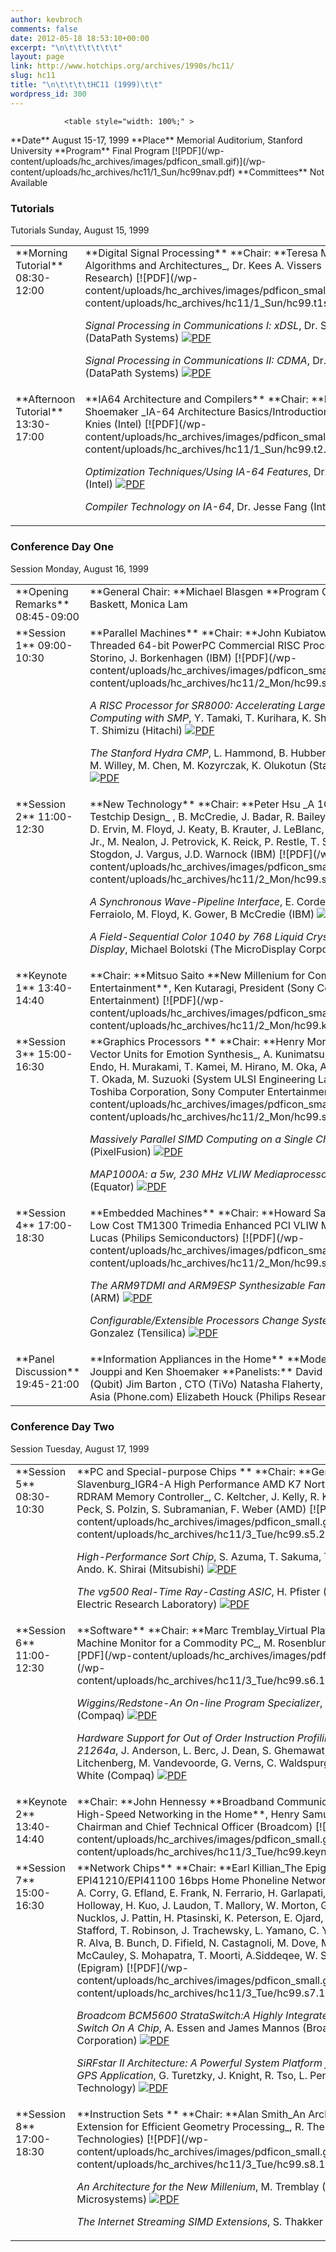 ```yaml
---
author: kevbroch
comments: false
date: 2012-05-18 18:53:10+00:00
excerpt: "\n\t\t\t\t\t\t"
layout: page
link: http://www.hotchips.org/archives/1990s/hc11/
slug: hc11
title: "\n\t\t\t\tHC11 (1999)\t\t"
wordpress_id: 300
---
```



				<table style="width: 100%;" >
<tbody >
<tr >

<td width="20%" >**Date**
</td>

<td >August 15-17, 1999
</td>
</tr>
<tr >

<td >**Place**
</td>

<td >Memorial Auditorium, Stanford University
</td>
</tr>
<tr >

<td >**Program**
</td>

<td >Final Program [![PDF](/wp-content/uploads/hc_archives/images/pdficon_small.gif)](/wp-content/uploads/hc_archives/hc11/1_Sun/hc99nav.pdf)
</td>
</tr>
<tr >

<td >**Committees**
</td>

<td >Not Available
</td>
</tr>
</tbody>
</table>



### Tutorials


<table style="width: 100%;" >
<tbody >
<tr >
Tutorials
Sunday, August 15, 1999
</tr>
<tr valign="top" >

<td width="20%" >**Morning Tutorial**
08:30-12:00
</td>

<td >**Digital Signal Processing**
**Chair: **Teresa Meng
_Video Algorithms and Architectures_, Dr. Kees A. Vissers (Philips Research) [![PDF](/wp-content/uploads/hc_archives/images/pdficon_small.gif)](/wp-content/uploads/hc_archives/hc11/1_Sun/hc99.t1s1.vissers.pdf)

_Signal Processing in Communications I: xDSL_, Dr. Sam Sheng (DataPath Systems) [![PDF](/wp-content/uploads/hc_archives/images/pdficon_small.gif)](/wp-content/uploads/hc_archives/hc11/1_Sun/hc99.t1s2.sheng.pdf)

_Signal Processing in Communications II: CDMA_, Dr. Sam Sheng (DataPath Systems) [![PDF](/wp-content/uploads/hc_archives/images/pdficon_small.gif)](/wp-content/uploads/hc_archives/hc11/1_Sun/hc99.t1s3.sheng.pdf)
</td>
</tr>
<tr valign="top" >

<td >**Afternoon Tutorial**
13:30-17:00
</td>

<td >**IA64 Architecture and Compilers**
**Chair: **Ken Shoemaker
_IA-64 Architecture Basics/Introduction_, Dr. Allan Knies (Intel) [![PDF](/wp-content/uploads/hc_archives/images/pdficon_small.gif)](/wp-content/uploads/hc_archives/hc11/1_Sun/hc99.t2.s1.IA64tut.pdf)

_Optimization Techniques/Using IA-64 Features_, Dr. Allan Knies (Intel) [![PDF](/wp-content/uploads/hc_archives/images/pdficon_small.gif)](/wp-content/uploads/hc_archives/hc11/1_Sun/hc99.t2.s2.IA64tut.pdf)

_Compiler Technology on IA-64_, Dr. Jesse Fang (Intel) [![PDF](/wp-content/uploads/hc_archives/images/pdficon_small.gif)](/wp-content/uploads/hc_archives/hc11/1_Sun/hc99.t2.s3.IA64tut.pdf)
</td>
</tr>
</tbody>
</table>



### Conference Day One


<table style="width: 100%;" >
<tbody >
<tr >
Session
Monday, August 16, 1999
</tr>
<tr valign="top" >

<td >**Opening Remarks**
08:45-09:00
</td>

<td >**General Chair: **Michael Blasgen
**Program Co-Chairs: **Forest Baskett, Monica Lam
</td>
</tr>
<tr valign="top" >

<td >**Session 1**
09:00-10:30
</td>

<td >**Parallel Machines**
**Chair: **John Kubiatowitz
_A Multi-Threaded 64-bit PowerPC Commercial RISC Processor Design_, S. Storino, J. Borkenhagen (IBM) [![PDF](/wp-content/uploads/hc_archives/images/pdficon_small.gif)](/wp-content/uploads/hc_archives/hc11/2_Mon/hc99.s1.1.Storino.pdf)

_A RISC Processor for SR8000: Accelerating Large Scale Scientific Computing with SMP_, Y. Tamaki, T. Kurihara, K. Shimada, E. Kamada, T. Shimizu (Hitachi) [![PDF](/wp-content/uploads/hc_archives/images/pdficon_small.gif)](/wp-content/uploads/hc_archives/hc11/2_Mon/hc99.s1.2.Kurihara.pdf)

_The Stanford Hydra CMP_, L. Hammond, B. Hubbert, M. Siu, M. Prabhu, M. Willey, M. Chen, M. Kozyrczak, K. Olukotun (Stanford University) [![PDF](/wp-content/uploads/hc_archives/images/pdficon_small.gif)](/wp-content/uploads/hc_archives/hc11/2_Mon/hc99.s1.3.Hammond.pdf)
</td>
</tr>
<tr valign="top" >

<td >**Session 2**
11:00-12:30
</td>

<td >**New Technology**
**Chair: **Peter Hsu
_A 1GHz Power4 Testchip Design_ , B. McCredie, J. Badar, R. Bailey, P. Chou, C. Carter, D. Ervin, M. Floyd, J. Keaty, B. Krauter, J. LeBlanc, L. Leitner, D. Mikan, Jr., M. Nealon, J. Petrovick, K. Reick, P. Restle, T. Skergan, H. Stogdon, J. Vargus, J.D. Warnock (IBM) [![PDF](/wp-content/uploads/hc_archives/images/pdficon_small.gif)](/wp-content/uploads/hc_archives/hc11/2_Mon/hc99.s2.1.McCredie.pdf)

_A Synchronous Wave-Pipeline Interface_, E. Cordero, D. Dreps, F. Ferraiolo, M. Floyd, K. Gower, B McCredie (IBM) [![PDF](/wp-content/uploads/hc_archives/images/pdficon_small.gif)](/wp-content/uploads/hc_archives/hc11/2_Mon/hc99.s2.2.Ferriaolo.pdf)

_A Field-Sequential Color 1040 by 768 Liquid Crystal on Silicon Display_, Michael Bolotski (The MicroDisplay Corporation) [![PDF](/wp-content/uploads/hc_archives/images/pdficon_small.gif)](/wp-content/uploads/hc_archives/hc11/2_Mon/hc99.s2.3.Bolotski.pdf)
</td>
</tr>
<tr valign="top" >

<td >**Keynote 1**
13:40-14:40
</td>

<td >**Chair: **Mitsuo Saito
**New Millenium for Computer Entertainment**, Ken Kutaragi, President (Sony Computer Entertainment) [![PDF](/wp-content/uploads/hc_archives/images/pdficon_small.gif)](/wp-content/uploads/hc_archives/hc11/2_Mon/hc99.k1.kutaragi.pdf)
</td>
</tr>
<tr valign="top" >

<td >**Session 3**
15:00-16:30
</td>

<td >**Graphics Processors **
**Chair: **Henry Moreton_5.5 GFLOPS Vector Units for Emotion Synthesis_, A. Kunimatsu, N. Ide, T. Sato, Y. Endo, H. Murakami, T. Kamei, M. Hirano, M. Oka, A. Ophba, T. Yutaka, T. Okada, M. Suzuoki (System ULSI Engineering Laboratory of the Toshiba Corporation, Sony Computer Entertainment) [![PDF](/wp-content/uploads/hc_archives/images/pdficon_small.gif)](/wp-content/uploads/hc_archives/hc11/2_Mon/hc99.s3.1.Kunimatsu.pdf)

_Massively Parallel SIMD Computing on a Single Chip_, R. McConnell (PixelFusion) [![PDF](/wp-content/uploads/hc_archives/images/pdficon_small.gif)](/wp-content/uploads/hc_archives/hc11/2_Mon/hc99.s3.2.McConnell.pdf)

_MAP1000A: a 5w, 230 MHz VLIW Mediaprocessor_, J.O’Donnell (Equator) [![PDF](/wp-content/uploads/hc_archives/images/pdficon_small.gif)](/wp-content/uploads/hc_archives/hc11/2_Mon/hc99.s3.3.ODonnell.pdf)
</td>
</tr>
<tr valign="top" >

<td >**Session 4**
17:00-18:30
</td>

<td >**Embedded Machines**
**Chair: **Howard Sachs_High Speed Low Cost TM1300 Trimedia Enhanced PCI VLIW Mediaprocessor_, L. Lucas (Philips Semiconductors) [![PDF](/wp-content/uploads/hc_archives/images/pdficon_small.gif)](/wp-content/uploads/hc_archives/hc11/2_Mon/hc99.s4.1.Slavenburg.pdf)

_The ARM9TDMI and ARM9ESP Synthesizable Families_, A. Burdass (ARM) [![PDF](/wp-content/uploads/hc_archives/images/pdficon_small.gif)](/wp-content/uploads/hc_archives/hc11/2_Mon/hc99.s4.2.Segars.pdf)

_Configurable/Extensible Processors Change System Design_, R. Gonzalez (Tensilica) [![PDF](/wp-content/uploads/hc_archives/images/pdficon_small.gif)](/wp-content/uploads/hc_archives/hc11/2_Mon/hc99.s4.3.Gonzalez.pdf)
</td>
</tr>
<tr valign="top" >

<td >**Panel Discussion**
19:45-21:00
</td>

<td >**Information Appliances in the Home**
**Moderators: **Norm Jouppi and Ken Shoemaker
**Panelists:**
David Armitage, President (Qubit)
Jim Barton , CTO (TiVo)
Natasha Flaherty, Market Manager, Asia (Phone.com)
Elizabeth Houck (Philips Research)
</td>
</tr>
</tbody>
</table>



### Conference Day Two


<table style="width: 100%;" >
<tbody >
<tr >
Session
Tuesday, August 17, 1999
</tr>
<tr valign="top" >

<td >**Session 5**
08:30-10:30
</td>

<td >**PC and Special-purpose Chips **
**Chair: **Gert Slavenburg_IGR4-A High Performance AMD K7 Northbridge w/ RDRAM Memory Controller_, C. Keltcher, J. Kelly, R. Krishnan, J. Peck, S. Polzin, S. Subramanian, F. Weber (AMD) [![PDF](/wp-content/uploads/hc_archives/images/pdficon_small.gif)](/wp-content/uploads/hc_archives/hc11/3_Tue/hc99.s5.2.Keltcher.pdf)

_High-Performance Sort Chip_, S. Azuma, T. Sakuma, T. Nakano, T. Ando. K. Shirai (Mitsubishi) [![PDF](/wp-content/uploads/hc_archives/images/pdficon_small.gif)](/wp-content/uploads/hc_archives/hc11/3_Tue/hc99.s5.3.Azuma.pdf)

_The vg500 Real-Time Ray-Casting ASIC_, H. Pfister (Mitsubishi Electric Research Laboratory) [![PDF](/wp-content/uploads/hc_archives/images/pdficon_small.gif)](/wp-content/uploads/hc_archives/hc11/3_Tue/hc99.s5.4.Pfister.pdf)
</td>
</tr>
<tr valign="top" >

<td >**Session 6**
11:00-12:30
</td>

<td >**Software**
**Chair: **Marc Tremblay_Virtual Platform-A Virtual Machine Monitor for a Commodity PC_, M. Rosenblum (Vmware) [![PDF](/wp-content/uploads/hc_archives/images/pdficon_small.gif)](/wp-content/uploads/hc_archives/hc11/3_Tue/hc99.s6.1.Rosenblum.pdf)

_Wiggins/Redstone-An On-line Program Specializer_, R. Gordon (Compaq) [![PDF](/wp-content/uploads/hc_archives/images/pdficon_small.gif)](/wp-content/uploads/hc_archives/hc11/3_Tue/hc99.s6.2.Deaver.pdf)

_Hardware Support for Out of Order Instruction Profiling on Alpha 21264a_, J. Anderson, L. Berc, J. Dean, S. Ghemawat, S. Leung, M. Litchenberg, M. Vandevoorde, G. Verns, C. Waldspurger, W. Weihl, J. White (Compaq) [![PDF](/wp-content/uploads/hc_archives/images/pdficon_small.gif)](/wp-content/uploads/hc_archives/hc11/3_Tue/hc99.s6.3.Anderson.pdf)
</td>
</tr>
<tr valign="top" >

<td >**Keynote 2**
13:40-14:40
</td>

<td >**Chair: **John Hennessy
**Broadband Communications IC’s for High-Speed Networking in the Home**, Henry Samueli, Co-Chairman and Chief Technical Officer (Broadcom) [![PDF](/wp-content/uploads/hc_archives/images/pdficon_small.gif)](/wp-content/uploads/hc_archives/hc11/3_Tue/hc99.keynote.samueli.pdf)
</td>
</tr>
<tr valign="top" >

<td >**Session 7**
15:00-16:30
</td>

<td >**Network Chips**
**Chair: **Earl Killian_The Epigram EPI41210/EPI41100 16bps Home Phoneline Networking Chipset_, A. Corry, G. Efland, E. Frank, N. Ferrario, H. Garlapati, R. Hayes, J. Holloway, H. Kuo, J. Laudon, T. Mallory, W. Morton, G. Loyola, N. Nucklos, J. Pattin, H. Ptasinski, K. Peterson, E. Ojard, D. Snow, W. Stafford, T. Robinson, J. Trachewsky, L. Yamano, C. Young, C. Warth, R. Alva, B. Bunch, D. Fifield, N. Castagnoli, M. Dove, M. Kobayashi, R. McCauley, S. Mohapatra, T. Moorti, A.Siddeqee, W. Shieh, S. Siener (Epigram) [![PDF](/wp-content/uploads/hc_archives/images/pdficon_small.gif)](/wp-content/uploads/hc_archives/hc11/3_Tue/hc99.s7.1.Frank.pdf)

_Broadcom BCM5600 StrataSwitch:A Highly Integrated Ethernet Switch On A Chip_, A. Essen and James Mannos (Broadcom Corporation) [![PDF](/wp-content/uploads/hc_archives/images/pdficon_small.gif)](/wp-content/uploads/hc_archives/hc11/3_Tue/hc99.s7.2.Essen.pdf)

_SiRFstar II Architecture: A Powerful System Platform for Consumer GPS Application_, G. Turetzky, J. Knight, R. Tso, L. Peng (SiRF Technology) [![PDF](/wp-content/uploads/hc_archives/images/pdficon_small.gif)](/wp-content/uploads/hc_archives/hc11/3_Tue/hc99.s7.3.Turetzky.pdf)
</td>
</tr>
<tr valign="top" >

<td >**Session 8**
17:00-18:30
</td>

<td >**Instruction Sets **
**Chair: **Alan Smith_An Architecture Extension for Efficient Geometry Processing_, R. Thekkath (MIPS Technologies) [![PDF](/wp-content/uploads/hc_archives/images/pdficon_small.gif)](/wp-content/uploads/hc_archives/hc11/3_Tue/hc99.s8.1.Thekkath.pdf)

_An Architecture for the New Millenium_, M. Tremblay (Sun Microsystems) [![PDF](/wp-content/uploads/hc_archives/images/pdficon_small.gif)](/wp-content/uploads/hc_archives/hc11/3_Tue/hc99.s8.2.Tremblay.pdf)

_The Internet Streaming SIMD Extensions_, S. Thakker (Intel) [![PDF](/wp-content/uploads/hc_archives/images/pdficon_small.gif)](/wp-content/uploads/hc_archives/hc11/3_Tue/hc99.s8.3.Thakkar.pdf)
</td>
</tr>
</tbody>
</table>		
